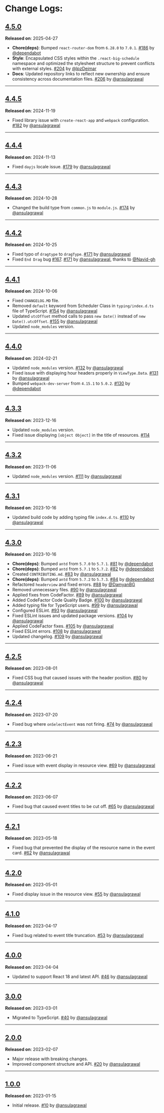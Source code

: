 # Change Logs:

## [4.5.0](https://github.com/ansulagrawal/react-big-schedule/compare/4.4.5...4.5.0)
**Released on**: 2025-04-27

- **Chore(deps)**: Bumped `react-router-dom` from `6.28.0` to `7.0.1`. [#186](https://github.com/ansulagrawal/react-big-schedule/pull/186) by [@dependabot](https://github.com/dependabot)
- **Style**: Encapsulated CSS styles within the `.react-big-schedule` namespace and optimized the stylesheet structure to prevent conflicts with external styles. [#204](https://github.com/ansulagrawal/react-big-schedule/pull/204) by [@lpzDeimar](https://github.com/lpzDeimar)
- **Docs**: Updated repository links to reflect new ownership and ensure consistency across documentation files. [#206](https://github.com/ansulagrawal/react-big-schedule/pull/206) by [@ansulagrawal](https://github.com/ansulagrawal)

---

## [4.4.5](https://github.com/ansulagrawal/react-big-schedule/compare/4.4.4...4.4.5)
**Released on**: 2024-11-19

- Fixed library issue with `create-react-app` and `webpack` configuration. [#182](https://github.com/ansulagrawal/react-big-schedule/pull/182) by [@ansulagrawal](https://github.com/ansulagrawal)

---

## [4.4.4](https://github.com/ansulagrawal/react-big-schedule/compare/4.4.3...4.4.4)
**Released on**: 2024-11-13

- Fixed `dayjs` locale issue. [#179](https://github.com/ansulagrawal/react-big-schedule/pull/179) by [@ansulagrawal](https://github.com/ansulagrawal)

---

## [4.4.3](https://github.com/ansulagrawal/react-big-schedule/compare/4.4.2...4.4.3)
**Released on**: 2024-10-28

- Changed the build type from `common.js` to `module.js`. [#174](https://github.com/ansulagrawal/react-big-schedule/pull/174) by [@ansulagrawal](https://github.com/ansulagrawal)

---

## [4.4.2](https://github.com/ansulagrawal/react-big-schedule/compare/4.4.1...4.4.2)
**Released on**: 2024-10-25

- Fixed typo of `dragtype` to `dragType`. [#171](https://github.com/ansulagrawal/react-big-schedule/pull/171) by [@ansulagrawal](https://github.com/ansulagrawal)
- Fixed `End Drag` bug [#167](https://github.com/ansulagrawal/react-big-schedule/issues/167). [#171](https://github.com/ansulagrawal/react-big-schedule/pull/171) by [@ansulagrawal](https://github.com/ansulagrawal), thanks to [@Navid-gh](https://github.com/Navid-gh)

---

## [4.4.1](https://github.com/ansulagrawal/react-big-schedule/compare/4.4.0...4.4.1)
**Released on**: 2024-10-06

- Fixed `CHANGELOG.MD` file.
- Removed `default` keyword from Scheduler Class in `typing/index.d.ts` file of TypeScript. [#154](https://github.com/ansulagrawal/react-big-schedule/pull/154) by [@ansulagrawal](https://github.com/ansulagrawal)
- Updated `utcOffset` method calls to pass `new Date()` instead of `new Date().utcOffset`. [#155](https://github.com/ansulagrawal/react-big-schedule/pull/155) by [@ansulagrawal](https://github.com/ansulagrawal)
- Updated `node_modules` version.

---

## [4.4.0](https://github.com/ansulagrawal/react-big-schedule/compare/4.3.3...4.4.0)
**Released on**: 2024-02-21

- Updated `node_modules` version. [#132](https://github.com/ansulagrawal/react-big-schedule/pull/132) by [@ansulagrawal](https://github.com/ansulagrawal)
- Fixed issue with displaying hour headers properly in `ViewType.Data`. [#131](https://github.com/ansulagrawal/react-big-schedule/pull/131) by [@ansulagrawal](https://github.com/ansulagrawal)
- Bumped `webpack-dev-server` from `4.15.1` to `5.0.2`. [#130](https://github.com/ansulagrawal/react-big-schedule/pull/130) by [@dependabot](https://github.com/dependabot)

---

## [4.3.3](https://github.com/ansulagrawal/react-big-schedule/compare/4.3.2...4.3.3)
**Released on**: 2023-12-16

- Updated `node_modules` version.
- Fixed issue displaying `[object Object]` in the title of resources. [#114](https://github.com/ansulagrawal/react-big-schedule/issues/114)

---

## [4.3.2](https://github.com/ansulagrawal/react-big-schedule/compare/4.3.1...4.3.2)
**Released on**: 2023-11-06

- Updated `node_modules` version. [#111](https://github.com/ansulagrawal/react-big-schedule/pull/111) by [@ansulagrawal](https://github.com/ansulagrawal)

---

## [4.3.1](https://github.com/ansulagrawal/react-big-schedule/compare/4.3.0...4.3.1)
**Released on**: 2023-10-16

- Updated build code by adding typing file `index.d.ts`. [#110](https://github.com/ansulagrawal/react-big-schedule/pull/110) by [@ansulagrawal](https://github.com/ansulagrawal)

---

## [4.3.0](https://github.com/ansulagrawal/react-big-schedule/compare/4.2.5...4.3.0)
**Released on**: 2023-10-16

- **Chore(deps)**: Bumped `antd` from `5.7.0` to `5.7.1`. [#81](https://github.com/ansulagrawal/react-big-schedule/pull/81) by [@dependabot](https://github.com/dependabot)
- **Chore(deps)**: Bumped `antd` from `5.7.1` to `5.7.2`. [#82](https://github.com/ansulagrawal/react-big-schedule/pull/82) by [@dependabot](https://github.com/dependabot)
- Created `CONTRIBUTING.md`. [#83](https://github.com/ansulagrawal/react-big-schedule/pull/83) by [@ansulagrawal](https://github.com/ansulagrawal)
- **Chore(deps)**: Bumped `antd` from `5.7.2` to `5.7.3`. [#84](https://github.com/ansulagrawal/react-big-schedule/pull/84) by [@dependabot](https://github.com/dependabot)
- Refactored `headerview` and fixed errors. [#88](https://github.com/ansulagrawal/react-big-schedule/pull/88) by [@DamyanBG](https://github.com/DamyanBG)
- Removed unnecessary files. [#90](https://github.com/ansulagrawal/react-big-schedule/pull/90) by [@ansulagrawal](https://github.com/ansulagrawal)
- Applied fixes from CodeFactor. [#89](https://github.com/ansulagrawal/react-big-schedule/pull/89) by [@ansulagrawal](https://github.com/ansulagrawal)
- Added CodeFactor Code Quality Badge. [#100](https://github.com/ansulagrawal/react-big-schedule/pull/100) by [@ansulagrawal](https://github.com/ansulagrawal)
- Added typing file for TypeScript users. [#99](https://github.com/ansulagrawal/react-big-schedule/pull/99) by [@ansulagrawal](https://github.com/ansulagrawal)
- Configured ESLint. [#93](https://github.com/ansulagrawal/react-big-schedule/pull/93) by [@ansulagrawal](https://github.com/ansulagrawal)
- Fixed ESLint issues and updated package versions. [#104](https://github.com/ansulagrawal/react-big-schedule/pull/104) by [@ansulagrawal](https://github.com/ansulagrawal)
- Applied CodeFactor fixes. [#105](https://github.com/ansulagrawal/react-big-schedule/pull/105) by [@ansulagrawal](https://github.com/ansulagrawal)
- Fixed ESLint errors. [#108](https://github.com/ansulagrawal/react-big-schedule/pull/108) by [@ansulagrawal](https://github.com/ansulagrawal)
- Updated changelog. [#109](https://github.com/ansulagrawal/react-big-schedule/pull/109) by [@ansulagrawal](https://github.com/ansulagrawal)

---

## [4.2.5](https://github.com/ansulagrawal/react-big-schedule/compare/4.2.4...4.2.5)
**Released on**: 2023-08-01

- Fixed CSS bug that caused issues with the header position. [#80](https://github.com/ansulagrawal/react-big-schedule/pull/80) by [@ansulagrawal](https://github.com/ansulagrawal)

---

## [4.2.4](https://github.com/ansulagrawal/react-big-schedule/compare/4.2.3...4.2.4)
**Released on**: 2023-07-20

- Fixed bug where `onSelectEvent` was not firing. [#74](https://github.com/ansulagrawal/react-big-schedule/pull/74) by [@ansulagrawal](https://github.com/ansulagrawal)

---

## [4.2.3](https://github.com/ansulagrawal/react-big-schedule/compare/4.2.2...4.2.3)
**Released on**: 2023-06-21

- Fixed issue with event display in resource view. [#69](https://github.com/ansulagrawal/react-big-schedule/pull/69) by [@ansulagrawal](https://github.com/ansulagrawal)

---

## [4.2.2](https://github.com/ansulagrawal/react-big-schedule/compare/4.2.1...4.2.2)
**Released on**: 2023-06-07

- Fixed bug that caused event titles to be cut off. [#65](https://github.com/ansulagrawal/react-big-schedule/pull/65) by [@ansulagrawal](https://github.com/ansulagrawal)

---

## [4.2.1](https://github.com/ansulagrawal/react-big-schedule/compare/4.2.0...4.2.1)
**Released on**: 2023-05-18

- Fixed bug that prevented the display of the resource name in the event card. [#62](https://github.com/ansulagrawal/react-big-schedule/pull/62) by [@ansulagrawal](https://github.com/ansulagrawal)

---

## [4.2.0](https://github.com/ansulagrawal/react-big-schedule/compare/4.1.0...4.2.0)
**Released on**: 2023-05-01

- Fixed display issue in the resource view. [#55](https://github.com/ansulagrawal/react-big-schedule/pull/55) by [@ansulagrawal](https://github.com/ansulagrawal)

---

## [4.1.0](https://github.com/ansulagrawal/react-big-schedule/compare/4.0.0...4.1.0)
**Released on**: 2023-04-17

- Fixed bug related to event title truncation. [#53](https://github.com/ansulagrawal/react-big-schedule/pull/53) by [@ansulagrawal](https://github.com/ansulagrawal)

---

## [4.0.0](https://github.com/ansulagrawal/react-big-schedule/compare/3.0.0...4.0.0)
**Released on**: 2023-04-04

- Updated to support React 18 and latest API. [#46](https://github.com/ansulagrawal/react-big-schedule/pull/46) by [@ansulagrawal](https://github.com/ansulagrawal)

---

## [3.0.0](https://github.com/ansulagrawal/react-big-schedule/compare/2.0.0...3.0.0)
**Released on**: 2023-03-01

- Migrated to TypeScript. [#40](https://github.com/ansulagrawal/react-big-schedule/pull/40) by [@ansulagrawal](https://github.com/ansulagrawal)

---

## [2.0.0](https://github.com/ansulagrawal/react-big-schedule/compare/1.0.0...2.0.0)
**Released on**: 2023-02-07

- Major release with breaking changes.
- Improved component structure and API. [#20](https://github.com/ansulagrawal/react-big-schedule/pull/20) by [@ansulagrawal](https://github.com/ansulagrawal)

---

## [1.0.0](https://github.com/ansulagrawal/react-big-schedule/releases/tag/1.0.0)
**Released on**: 2023-01-15

- Initial release. [#10](https://github.com/ansulagrawal/react-big-schedule/pull/10) by [@ansulagrawal](https://github.com/ansulagrawal)